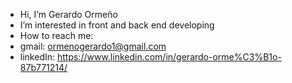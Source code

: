 - Hi, I’m Gerardo Ormeño
- I’m interested in front and back end developing
- How to reach me:
- gmail: ormenogerardo1@gmail.com
- linkedIn: https://www.linkedin.com/in/gerardo-orme%C3%B1o-87b771214/
         
